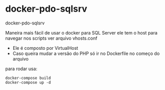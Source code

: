 # docker-pdo-sqlsrv
docker-pdo-sqlsrv

Maneira mais fácil de usar o docker para SQL Server ele tem o host para navegar nos scripts ver arquivo vhosts.conf

 - Ele é composto por VirtualHost
 - Caso queira mudar a versão do PHP só ir no Dockerfile no começo do arquivo

para rodar usa: 
```
docker-compose build
docker-compose up -d
```